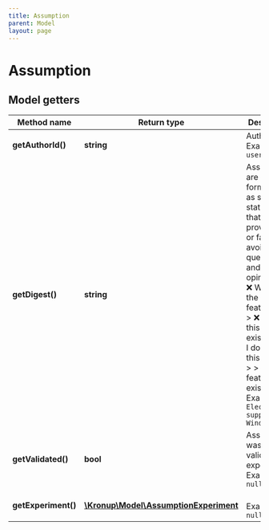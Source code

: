 ```yaml
---
title: Assumption
parent: Model
layout: page
---
```


# Assumption

## Model getters

Method name | Return type | Description
------------ | ------------- | -------------
**getAuthorId()** | **string** | Author ID <br>Example: `user-id-***` 
**getDigest()** | **string** | Assumptions are formulated as simple statements that can be proven true or false; avoid questions and opinions.  > ❌ What are the features? >  > ❌ Does this feature exist? >  > ❌ I don't like this feature. >  > ✅ This feature exists. <br>Example: `Electron.js supports Windows 7` 
**getValidated()** | **bool** | Assumption was validated by experiments <br>Example: `null` 
**getExperiment()** | [**\Kronup\Model\AssumptionExperiment**](../AssumptionExperiment) |  <br>Example: `null` 

